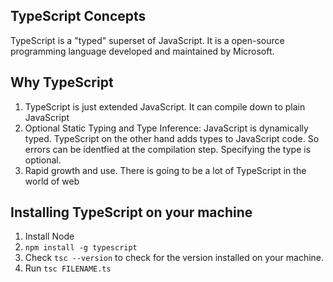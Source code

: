 ## TypeScript Concepts

TypeScript is a "typed" superset of JavaScript. It is a open-source programming language developed and maintained by Microsoft.

## Why TypeScript

1. TypeScript is just extended JavaScript. It can compile down to plain JavaScript
2. Optional Static Typing and Type Inference: JavaScript is dynamically typed. TypeScript on the other hand adds types to JavaScript code. So errors can be identfied at the compilation step. Specifying the type is optional.
3. Rapid growth and use. There is going to be a lot of TypeScript in the world of web

## Installing TypeScript on your machine

1. Install Node
2. `npm install -g typescript`
3. Check `tsc --version` to check for the version installed on your machine.
4. Run `tsc FILENAME.ts`





